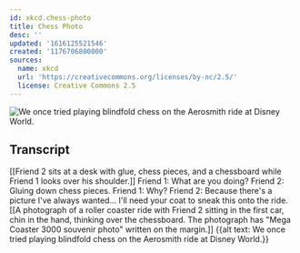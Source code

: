 ```yaml
---
id: xkcd.chess-photo
title: Chess Photo
desc: ''
updated: '1616125521546'
created: '1176706800000'
sources:
  name: xkcd
  url: 'https://creativecommons.org/licenses/by-nc/2.5/'
  license: Creative Commons 2.5
---
```

![We once tried playing blindfold chess on the Aerosmith ride at Disney World.](https://imgs.xkcd.com/comics/chess_photo.png)

## Transcript
[[Friend 2 sits at a desk with glue, chess pieces, and a chessboard while Friend 1 looks over his shoulder.]]
Friend 1: What are you doing?
Friend 2: Gluing down chess pieces.
Friend 1: Why?
Friend 2: Because there's a picture I've always wanted... I'll need your coat to sneak this onto the ride.
[[A photograph of a roller coaster ride with Friend 2 sitting in the first car, chin in the hand, thinking over the chessboard. The photograph has "Mega Coaster 3000 souvenir photo" written on the margin.]]
{{alt text: We once tried playing blindfold chess on the Aerosmith ride at Disney World.}}
